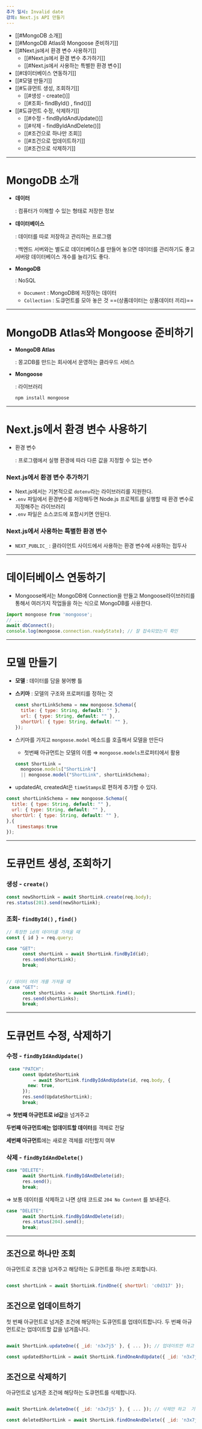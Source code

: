```yaml
---
추가 일시: Invalid date
강의: Next.js API 만들기
---
```

- [[#MongoDB 소개]]
- [[#MongoDB Atlas와 Mongoose 준비하기]]
- [[#Next.js에서 환경 변수 사용하기]]
    - [[#Next.js에서 환경 변수 추가하기]]
    - [[#Next.js에서 사용하는 특별한 환경 변수]]
- [[#데이터베이스 연동하기]]
- [[#모델 만들기]]
- [[#도큐먼트 생성, 조회하기]]
    - [[#생성 - create()]]
    - [[#조회- findById() , find()]]
- [[#도큐먼트 수정, 삭제하기]]
    - [[#수정 - findByIdAndUpdate()]]
    - [[#삭제 - findByIdAndDelete()]]
    - [[#조건으로 하나만 조회]]
    - [[#조건으로 업데이트하기]]
    - [[#조건으로 삭제하기]]

---

# MongoDB 소개

  

- **데이터**
    
    : 컴퓨터가 이해할 수 있는 형태로 저장한 정보
    
- **데이터베이스**
    
    : 데이터를 따로 저장하고 관리하는 프로그램
    
    : 백엔드 서버와는 별도로 데이터베이스를 만들어 놓으면 데이터를 관리하기도 좋고 서버랑 데이터베이스 개수를 늘리기도 좋다.
    
      
    
- **MongoDB**
    
    : NoSQL
    
    - `Document` : MongoDB에 저장하는 데이터
    - `Collection` : 도큐먼트를 모아 놓은 것 ==(상품데이터는 상품데이터 끼리)==

  

---

# MongoDB Atlas와 Mongoose 준비하기

  

- **MongoDB Atlas**
    
    : 몽고DB를 만드는 회사에서 운영하는 클라우드 서비스
    

  

- **Mongoose**
    
    : 라이브러리
    
    ```TypeScript
    npm install mongoose
    ```
    

  

---

# Next.js에서 환경 변수 사용하기

  

- 환경 변수
    
    : 프로그램에서 실행 환경에 따라 다른 값을 지정할 수 있는 변수
    
      
    

### Next.js에서 환경 변수 추가하기

  

- Next.js에서는 기본적으로 `dotenv`라는 라이브러리를 지원한다.
- `.env` 파일에서 환경변수를 저장해두면 Node.js 프로젝트를 실행할 때 환경 변수로 지정해주는 라이브러리
- `.env` 파일은 소스코드에 포함시키면 안된다.

  

### Next.js에서 사용하는 특별한 환경 변수

  

- `NEXT_PUBLIC_` : 클라이언트 사이드에서 사용하는 환경 변수에 사용하는 접두사

  

---

# 데이터베이스 연동하기

  

- Mongoose에서는 MongoDB에 Connection을 만들고 Mongoose라이브러리를 통해서 여러가지 작업들을 하는 식으로 MongoDB를 사용한다.

```JavaScript
import mongoose from 'mongoose';
// ...
await dbConnect();
console.log(mongoose.connection.readyState); // 잘 접속되었는지 확인
```

  

---

# 모델 만들기

  

- **모델** : 데이터를 담을 붕어빵 틀
- **스키마** : 모델의 구조와 프로퍼티를 정하는 것
    
    ```JavaScript
    const shortLinkSchema = new mongoose.Schema({
      title: { type: String, default: "" },
      url: { type: String, default: "" },
      shortUrl: { type: String, default: "" },
    });
    ```
    

  

- 스키마를 가지고 `mongoose.model` 메소드를 호출해서 모델을 만든다
    
    - 첫번째 아규먼트는 모델의 이름 ⇒ `mongoose.models`프로퍼티에서 활용
    
    ```JavaScript
    const ShortLink =
      mongoose.models["ShortLink"] 
      || mongoose.model("ShortLink", shortLinkSchema);
    ```
    

  

- updatedAt, createdAt은 `timeStamps`로 편하게 추가할 수 있다.

```JavaScript
const shortLinkSchema = new mongoose.Schema({
  title: { type: String, default: "" },
  url: { type: String, default: "" },
  shortUrl: { type: String, default: "" },
},{
    timestamps:true
});
```

  

---

# 도큐먼트 생성, 조회하기

  

### 생성 - `create()`

```JavaScript
const newShortLink = await ShortLink.create(req.body);
res.status(201).send(newShortLink);
```

  

### 조회- `findById()` , `find()`

```JavaScript
// 특정한 id의 데이터를 가져올 때
const { id } = req.query;

case "GET":
      const shortLink = await ShortLink.findById(id);
      res.send(shortLink);
      break;
      

// 데이터 여러 개를 가져올 때
 case "GET":
      const shortLinks = await ShortLink.find();
      res.send(shortLinks);
      break;
```

  

---

# 도큐먼트 수정, 삭제하기

  

### 수정 - `findByIdAndUpdate()`

```JavaScript
 case "PATCH":
      const UpdateShortLink 
	      = await ShortLink.findByIdAndUpdate(id, req.body, {
        new: true,
      });
      res.send(UpdateShortLink);
      break;
```

⇒ **첫번째 아규먼트로 id값**을 넘겨주고

**두번째 아규먼트에는 업데이트할 데이터**를 객체로 전달

**세번째 아규먼트**에는 새로운 객체를 리턴할지 여부

  

### 삭제 - `findByIdAndDelete()`

```JavaScript
case "DELETE":
      await ShortLink.findByIdAndDelete(id);
      res.send();
      break;
```

⇒ 보통 데이터를 삭제하고 나면 상태 코드로 `204 No Content` 를 보내준다.

```JavaScript
case "DELETE":
      await ShortLink.findByIdAndDelete(id);
      res.status(204).send();
      break;
```

  

---

  

## **조건으로 하나만 조회**

아규먼트로 조건을 넘겨주고 해당하는 도큐먼트를 하나만 조회합니다.

```JavaScript

const shortLink = await ShortLink.findOne({ shortUrl: 'c0d317' });
```

## **조건으로 업데이트하기**

첫 번째 아규먼트로 넘겨준 조건에 해당하는 도큐먼트를 업데이트합니다. 두 번째 아규먼트로는 업데이트할 값을 넘겨줍니다.

```JavaScript

await ShortLink.updateOne({ _id: 'n3x7j5' }, { ... }); // 업데이트만 하고 업데이트 된 값을 리턴하지는 않음

const updatedShortLink = await ShortLink.findOneAndUpdate({ _id: 'n3x7j5' }, { ... });

```

## **조건으로 삭제하기**

아규먼트로 넘겨준 조건에 해당하는 도큐먼트를 삭제합니다.

```JavaScript

await ShortLink.deleteOne({ _id: 'n3x7j5' }, { ... }); // 삭제만 하고  기존 값을 리턴하지는 않음

const deletedShortLink = await ShortLink.findOneAndDelete({ _id: 'n3x7j5' }, { ... });
```